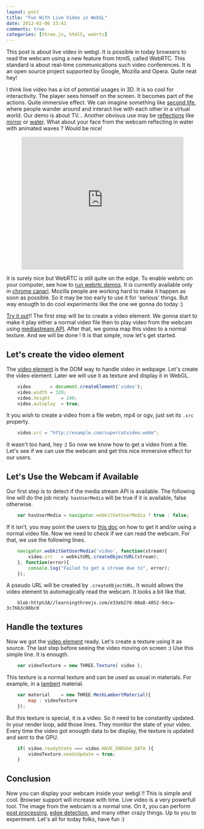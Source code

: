 ```yaml
---
layout: post
title: "Fun With Live Video in WebGL"
date: 2012-02-06 13:41
comments: true
categories: [three.js, html5, webrtc]
---
```


This post is about live video in webgl.
It is possible in today browsers to read the webcam using a new feature from html5, called WebRTC.
This standard is
about real-time communications such video conferences.
It is an open source project supported by Google, Mozilla and Opera.
Quite neat hey!

I think live video has a lot of potential usages in 3D.
It is so cool for interactivity.
The player sees himself on the screen. It becomes part of the actions.
Quite immersive effect.
We can imagine something like [second life](http://secondlife.com/), where
people wander around and interact live with each other in a virtual world.
Our demo is about TV... Another obvious use may be
[reflections](http://en.wikipedia.org/wiki/Reflection_\(physics\))
like
[mirror](http://en.wikipedia.org/wiki/Mirror)
or
[water](http://en.wikipedia.org/wiki/Specular_reflection).
What about your face from the webcam reflecting in water with animated waves ?
Would be nice!

<center>
	<iframe width="425" height="349" src="http://www.youtube.com/embed/vnNihxl3taE" frameborder="0" allowfullscreen></iframe>
</center>

<!-- more -->

It is surely nice but WebRTC is still quite on the edge.
To enable webrtc on your computer, see how to
[run webrtc demos](http://www.webrtc.org/running-the-demos).
It is currently available only in
[chrome canari](http://tools.google.com/dlpage/chromesxs).
Mozilla people are working hard to make it happen as soon as possible.
So it may be too early to use it for 'serious' things.
But way enougth to do cool experiments like the one we gonna do today :)

[Try it out](/data/live-video-in-webgl)!!
The first step will be to create a video element.
We gonna start to make it play either a normal video file
then to play video from the webcam using
[mediastream API](https://dvcs.w3.org/hg/audio/raw-file/tip/streams/StreamProcessing.html).
After that, we gonna map this video to a normal texture.
And we will be done !
It is that simple, now let's get started.

## Let's create the video element

The
[video element](http://en.wikipedia.org/wiki/HTML5_video)
is the DOM way to handle video in webpage.
Let's create the video element.
Later we will use it as texture and display it in WebGL.

```javascript
	video		= document.createElement('video');
	video.width	= 320;
	video.height	= 240;
	video.autoplay	= true;
```

It you wish to create a video from a file webm, mp4 or ogv, just set
its ```.src``` property. 

```javascript
	video.src = "http://example.com/supercatvideo.webm";
```

It wasn't too hard, hey :) So now we know how to get a video from a file.
Let's see if we can use the webcam and get this nice immersive effect for our
users.

## Let's Use the Webcam if Available

Our first step is to detect if the media stream API is available.
The following line will do the job nicely.
```hasUserMedia``` will be true if it is available, false otherwise.

```javascript
	var hasUserMedia = navigator.webkitGetUserMedia ? true : false;
```

If it isn't, you may point the users to 
[this doc](http://www.webrtc.org/running-the-demos)
on how to get it
and/or using a normal video file.
Now we need to check if we can read the webcam.
For that, we use the following lines. 

```javascript
	navigator.webkitGetUserMedia('video', function(stream){
		video.src	= webkitURL.createObjectURL(stream);
	}, function(error){
		console.log("Failed to get a stream due to", error);
	});
```

A pseudo URL will be created by ```.createObjectURL```.
It would allows the video element to automagically read the webcam.
It looks a bit like that.

```
    blob:http%3A//learningthreejs.com/e33eb278-08a8-4052-9dca-3c7663c88bc0
```

## Handle the textures

Now we got the [video element](https://developer.mozilla.org/En/HTML/Element/Video) ready.
Let's create a texture using it as source.
The last step before seeing the video moving on screen :)
Use this simple line. It is enougth.

```javascript
	var videoTexture = new THREE.Texture( video );
```

This texture is a normal texture and can be used as usual in materials.
For example, in a [lambert](http://en.wikipedia.org/wiki/Lambertian_reflectance) material.

```javascript
	var material	= new THREE.MeshLambertMaterial({
		map	: videoTexture
	});
```

But this texture is special, it is a video. So it need to be constantly updated.
In your render loop, add those lines. They monitor the state of your video.
Every time the video got enougth data to be display, the texture is updated
and sent to the GPU.

```javascript
	if( video.readyState === video.HAVE_ENOUGH_DATA ){
		videoTexture.needsUpdate = true;
	}
```

## Conclusion

Now you can display your webcam inside your webgl !!
This is simple and cool.
Browser support will increase with time.
Live video is a very powerfull tool.
The image from the webcam is a normal one.
On it, you can perform
[post processing](https://github.com/mrdoob/three.js/tree/master/examples/js/postprocessing),
[edge detection](http://en.wikipedia.org/wiki/Edge_detection),
and many other crazy things. Up to you to experiment.
Let's all for today folks, have fun :)


